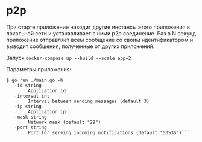 # p2p
При старте приложение находит другие инстансы этого приложения в локальной сети и устанавливает с ними p2p соединение. Раз в N секунд приложение отправляет всем сообщение со своим идентификатором и выводит сообщения, полученные от других приложений.

Запуск `docker-compose up --build --scale app=2`

Параметры приложения:
```
$ go run ./main.go -h
   -id string
     	Application id
   -interval int
     	Interval between sending messages (default 3)
   -ip string
     	Application ip
   -mask string
     	Network mask (default "29")
   -port string
     	Port for serving incoming notifications (default "53535")```